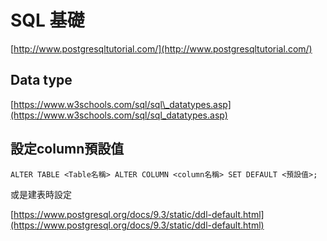 # SQL 基礎

[http://www.postgresqltutorial.com/](http://www.postgresqltutorial.com/)

## 

## Data type

[https://www.w3schools.com/sql/sql\_datatypes.asp](https://www.w3schools.com/sql/sql_datatypes.asp)

## 設定column預設值

```text
ALTER TABLE <Table名稱> ALTER COLUMN <column名稱> SET DEFAULT <預設值>;
```

或是建表時設定

[https://www.postgresql.org/docs/9.3/static/ddl-default.html](https://www.postgresql.org/docs/9.3/static/ddl-default.html)

